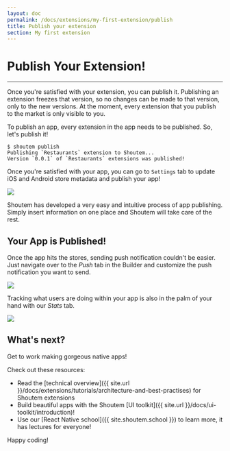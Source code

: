 ```yaml
---
layout: doc
permalink: /docs/extensions/my-first-extension/publish
title: Publish your extension
section: My first extension
---
```


# Publish Your Extension!
<hr />

Once you're satisfied with your extension, you can publish it. Publishing an extension freezes that version, so no changes can be made to that version, only to the new versions. At the moment, every extension that you publish to the market is only visible to you.

To publish an app, every extension in the app needs to be published. So, let's publish it!

```ShellSession
$ shoutem publish
Publishing `Restaurants` extension to Shoutem...
Version `0.0.1` of `Restaurants` extensions was published!
```

Once you're satisfied with your app, you can go to `Settings` tab to update iOS and Android store metadata and publish your app!

<p class="image">
<img src='{{ site.url }}/img/tutorials/setting-local-environment/settings.png'/>
</p>

Shoutem has developed a very easy and intuitive process of app publishing. Simply insert information on one place and Shoutem will take care of the rest.

## Your App is Published!

Once the app hits the stores, sending push notification couldn't be easier. Just navigate over to the _Push_ tab in the Builder and customize the push notification you want to send.

<p class="image">
<img src='{{ site.url }}/img/my-first-extension/push-notification.png'/>
</p>

Tracking what users are doing within your app is also in the palm of your hand with our _Stats_ tab.

<p class="image">
<img src='{{ site.url }}/img/my-first-extension/analytics.png'/>
</p>

## What's next?

Get to work making gorgeous native apps!

Check out these resources:
- Read the [technical overview]({{ site.url }}/docs/extensions/tutorials/architecture-and-best-practises) for Shoutem extensions
- Build beautiful apps with the Shoutem [UI toolkit]({{ site.url }}/docs/ui-toolkit/introduction)!
- Use our [React Native school]({{ site.shoutem.school }}) to learn more, it has lectures for everyone!

Happy coding!
